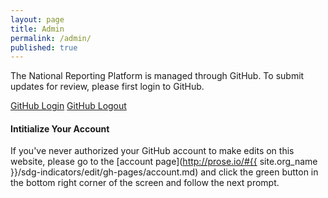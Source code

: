 ```yaml
---
layout: page
title: Admin
permalink: /admin/
published: true
---
```


The National Reporting Platform is managed through GitHub. To submit updates for review, please first login to GitHub. 

<div class="button_wrapper github-login">
    <a class="usa-button usa-button-big" href="https://github.com/login">GitHub Login</a> <a class="usa-button usa-button-big logout" href="https://github.com/logout">GitHub Logout</a>
</div>

#### Intitialize Your Account

If you've never authorized your GitHub account to make edits on this website, please go to the [account page](http://prose.io/#{{ site.org_name }}/sdg-indicators/edit/gh-pages/account.md) and click the green button in the bottom right corner of the screen and follow the next prompt.

